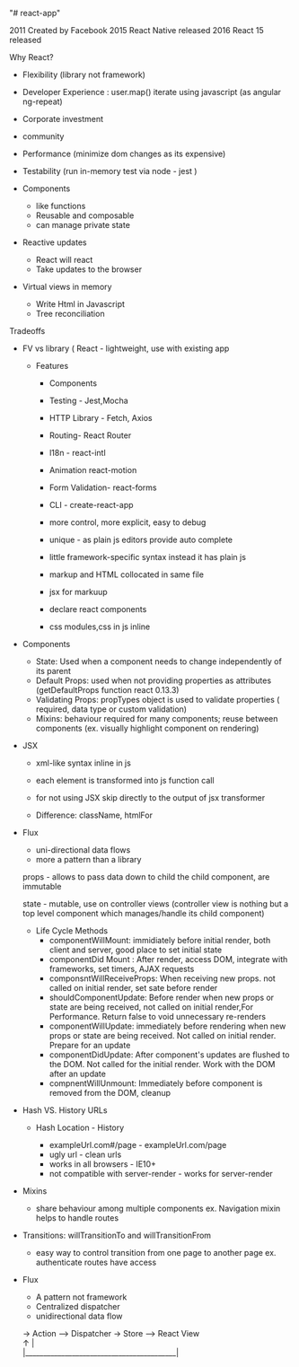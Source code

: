 "# react-app"

2011 Created by Facebook
2015 React Native released
2016 React 15 released

Why React?
- Flexibility (library not framework)
- Developer Experience : user.map() iterate using javascript (as angular ng-repeat)
- Corporate investment
- community
- Performance (minimize dom changes as its expensive)
- Testability (run in-memory test via node - jest )

- Components
    - like functions
    - Reusable and composable
    - can manage private state
- Reactive updates
    - React will react
    - Take updates to the browser
- Virtual views in memory
    - Write Html in Javascript
    - Tree reconciliation

Tradeoffs
- FV vs library ( React - lightweight, use with existing app

    - Features
        - Components
        - Testing - Jest,Mocha
        - HTTP Library - Fetch, Axios
        - Routing- React Router
        - l18n - react-intl
        - Animation react-motion
        - Form Validation- react-forms
        - CLI - create-react-app

        - more control, more explicit, easy to debug
        - unique - as plain js editors provide auto complete
        - little framework-specific syntax instead it has plain js
        - markup and HTML collocated in same file

        - jsx for markuup
        - declare react components
        - css modules,css in js inline

 - Components
    - State: Used when a component needs to change independently of its parent
    - Default Props: used when not providing properties as attributes (getDefaultProps function react 0.13.3)
    - Validating Props: propTypes object is used to validate properties ( required, data type or custom validation)
    - Mixins: behaviour required for many components; reuse between components (ex. visually highlight component on rendering)

 - JSX
    - xml-like syntax inline in js
    - each element is transformed into js function call

    - for not using JSX skip directly to the output of jsx transformer
    - Difference: className, htmlFor

- Flux
    - uni-directional data flows
    - more a pattern than a library


    props - allows to pass data down to child the child component, are immutable

    state - mutable, use on controller views (controller view is nothing but a top level component which manages/handle its child component)

    - Life Cycle Methods
      - componentWillMount: immidiately before initial render, both client and server, good place to set initial state
      - componentDid Mount : After render, access DOM, integrate with frameworks, set timers, AJAX requests
      - componsntWillReceiveProps: When receiving new props. not called on initial render, set sate before render
      - shouldComponentUpdate: Before render when new props or state are being received, not called on initial render,For Performance. Return false to void unnecessary re-renders
      - componentWillUpdate: immediately before rendering when new props or state are being received. Not called on initial render. Prepare for an update
      - componentDidUpdate: After component's updates are flushed to the DOM. Not called for the initial render. Work with the DOM after an update
      - compnentWillUnmount: Immediately before component is removed from the DOM, cleanup

- Hash VS. History URLs

    - Hash Location                                             - History

        - exampleUrl.com#/page                                      - exampleUrl.com/page
        - ugly url                                                  - clean urls
        - works in all browsers                                     - IE10+
        - not compatible with server-render                         - works for server-render

- Mixins
    - share behaviour among multiple components ex. Navigation mixin helps to handle routes

- Transitions: willTransitionTo and willTransitionFrom
    - easy way to control transition from one page to another page ex. authenticate routes have access


- Flux
    - A pattern not framework
    - Centralized dispatcher
    - unidirectional data flow

     -> Action --> Dispatcher -> Store --> React View <br/>
     &uparrow;                                  |<br/>
     |__________________________________________| <br/><br/>
